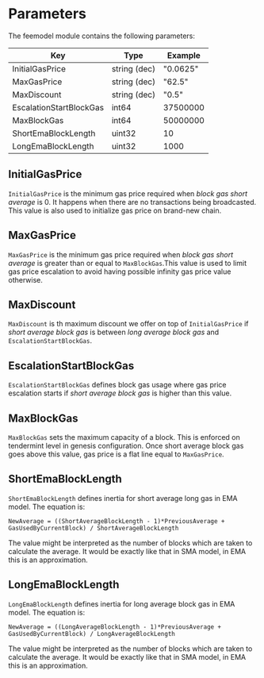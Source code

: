 <!--
order: 3
-->

# Parameters

The feemodel module contains the following parameters:

| Key                     | Type         | Example  |
|-------------------------|--------------|----------|
| InitialGasPrice         | string (dec) | "0.0625" |
| MaxGasPrice             | string (dec) | "62.5"   |
| MaxDiscount             | string (dec) | "0.5"    |
| EscalationStartBlockGas | int64        | 37500000 |
| MaxBlockGas             | int64        | 50000000 |
| ShortEmaBlockLength     | uint32       | 10       |
| LongEmaBlockLength      | uint32       | 1000     |


## InitialGasPrice

`InitialGasPrice` is the minimum gas price required when *block gas short average* is 0. It happens when there are no transactions being broadcasted. This value is also used to initialize gas price on brand-new chain.

## MaxGasPrice

`MaxGasPrice` is the minimum gas price required when *block gas short average* is greater than or equal to `MaxBlockGas`.This value is used to limit gas price escalation to avoid having possible infinity gas price value otherwise.

## MaxDiscount

`MaxDiscount` is th maximum discount we offer on top of `InitialGasPrice` if *short average block gas* is between *long average block gas* and `EscalationStartBlockGas`.

## EscalationStartBlockGas

`EscalationStartBlockGas` defines block gas usage where gas price escalation starts if *short average block gas* is higher than this value.

## MaxBlockGas

`MaxBlockGas` sets the maximum capacity of a block. This is enforced on tendermint level in genesis configuration. Once short average block gas goes above this value, gas price is a flat line equal to `MaxGasPrice`.

## ShortEmaBlockLength

`ShortEmaBlockLength` defines inertia for short average long gas in EMA model. The equation is:

`NewAverage = ((ShortAverageBlockLength - 1)*PreviousAverage + GasUsedByCurrentBlock) / ShortAverageBlockLength`

The value might be interpreted as the number of blocks which are taken to calculate the average. It would be exactly like that in SMA model, in EMA this is an approximation.

## LongEmaBlockLength

`LongEmaBlockLength` defines inertia for long average block gas in EMA model. The equation is:

`NewAverage = ((LongAverageBlockLength - 1)*PreviousAverage + GasUsedByCurrentBlock) / LongAverageBlockLength`

The value might be interpreted as the number of blocks which are taken to calculate the average. It would be exactly like that in SMA model, in EMA this is an approximation.
